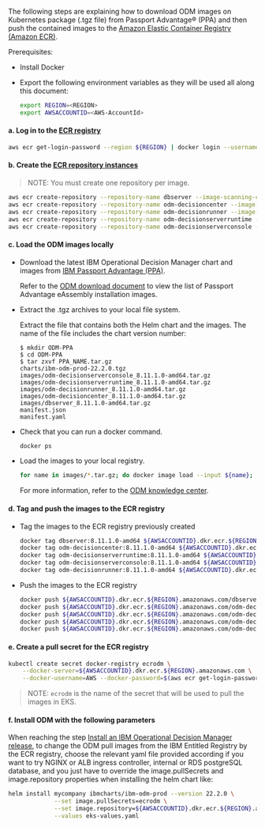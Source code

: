 The following steps are explaining how to download ODM images on Kubernetes package (.tgz file) from Passport Advantage® (PPA) and then push the contained images to the [Amazon Elastic Container Registry (Amazon ECR)](https://aws.amazon.com/ecr/).

Prerequisites:

- Install Docker

- Export the following environment variables as they will be used all along this document:

    ```bash
    export REGION=<REGION>
    export AWSACCOUNTID=<AWS-AccountId>
    ```

#### a. Log in to the [ECR registry](https://docs.aws.amazon.com/AmazonECR/latest/userguide/Registries.html)

```bash
aws ecr get-login-password --region ${REGION} | docker login --username AWS --password-stdin ${AWSACCOUNTID}.dkr.ecr.${REGION}.amazonaws.com
```

#### b. Create the [ECR repository instances](https://docs.aws.amazon.com/AmazonECR/latest/userguide/repository-create.html)

> NOTE: You must create one repository per image.

```bash
aws ecr create-repository --repository-name dbserver --image-scanning-configuration scanOnPush=true --region ${REGION}
aws ecr create-repository --repository-name odm-decisioncenter --image-scanning-configuration scanOnPush=true --region ${REGION}
aws ecr create-repository --repository-name odm-decisionrunner --image-scanning-configuration scanOnPush=true --region ${REGION}
aws ecr create-repository --repository-name odm-decisionserverruntime --image-scanning-configuration scanOnPush=true --region ${REGION}
aws ecr create-repository --repository-name odm-decisionserverconsole --image-scanning-configuration scanOnPush=true --region ${REGION}
```

#### c. Load the ODM images locally

 - Download the latest IBM Operational Decision Manager chart and images from [IBM Passport Advantage (PPA)](https://www-01.ibm.com/software/passportadvantage/pao_customer.html).

   Refer to the [ODM download document](https://www.ibm.com/support/pages/node/310661) to view the list of Passport Advantage eAssembly installation images.

 - Extract the .tgz archives to your local file system.

    Extract the file that contains both the Helm chart and the images. The name of the file includes the chart version number:

    ```
    $ mkdir ODM-PPA
    $ cd ODM-PPA
    $ tar zxvf PPA_NAME.tar.gz
    charts/ibm-odm-prod-22.2.0.tgz
    images/odm-decisionserverconsole_8.11.1.0-amd64.tar.gz
    images/odm-decisionserverruntime_8.11.1.0-amd64.tar.gz
    images/odm-decisionrunner_8.11.1.0-amd64.tar.gz
    images/odm-decisioncenter_8.11.1.0-amd64.tar.gz
    images/dbserver_8.11.1.0-amd64.tar.gz
    manifest.json
    manifest.yaml
    ```

- Check that you can run a docker command.
    ```bash
    docker ps
    ```

- Load the images to your local registry.

    ```bash
    for name in images/*.tar.gz; do docker image load --input ${name}; done
    ```

   For more information, refer to the [ODM knowledge center](hhttps://www.ibm.com/docs/en/odm/8.11.0?topic=production-installing-helm-release-odm).

#### d. Tag and push the images to the ECR registry

- Tag the images to the ECR registry previously created

    ```bash
    docker tag dbserver:8.11.1.0-amd64 ${AWSACCOUNTID}.dkr.ecr.${REGION}.amazonaws.com/dbserver:8.11.1.0-amd64
    docker tag odm-decisioncenter:8.11.1.0-amd64 ${AWSACCOUNTID}.dkr.ecr.${REGION}.amazonaws.com/odm-decisioncenter:8.11.1.0-amd64
    docker tag odm-decisionserverruntime:8.11.1.0-amd64 ${AWSACCOUNTID}.dkr.ecr.${REGION}.amazonaws.com/odm-decisionserverruntime:8.11.1.0-amd64
    docker tag odm-decisionserverconsole:8.11.1.0-amd64 ${AWSACCOUNTID}.dkr.ecr.${REGION}.amazonaws.com/odm-decisionserverconsole:8.11.1.0-amd64
    docker tag odm-decisionrunner:8.11.1.0-amd64 ${AWSACCOUNTID}.dkr.ecr.${REGION}.amazonaws.com/odm-decisionrunner:8.11.1.0-amd64
    ```

- Push the images to the ECR registry

    ```bash
    docker push ${AWSACCOUNTID}.dkr.ecr.${REGION}.amazonaws.com/dbserver:8.11.1.0-amd64
    docker push ${AWSACCOUNTID}.dkr.ecr.${REGION}.amazonaws.com/odm-decisioncenter:8.11.1.0-amd64
    docker push ${AWSACCOUNTID}.dkr.ecr.${REGION}.amazonaws.com/odm-decisionserverconsole:8.11.1.0-amd64
    docker push ${AWSACCOUNTID}.dkr.ecr.${REGION}.amazonaws.com/odm-decisionserverruntime:8.11.1.0-amd64
    docker push ${AWSACCOUNTID}.dkr.ecr.${REGION}.amazonaws.com/odm-decisionrunner:8.11.1.0-amd64
    ```

#### e. Create a pull secret for the ECR registry

```bash
kubectl create secret docker-registry ecrodm \
    --docker-server=${AWSACCOUNTID}.dkr.ecr.${REGION}.amazonaws.com \
    --docker-username=AWS --docker-password=$(aws ecr get-login-password --region ${REGION})
```

> NOTE: `ecrodm` is the name of the secret that will be used to pull the images in EKS.

#### f. Install ODM with the following parameters

When reaching the step [Install an IBM Operational Decision Manager release](README.md#5-install-an-ibm-operational-decision-manager-release-10-min), to change the ODM pull images from the IBM Entitled Registry by the ECR registry, choose the relevant yaml file provided according if you want to try NGINX or ALB ingress controller, internal or RDS postgreSQL database, and you just have to override the image.pullSecrets and image.repository properties when installing the helm chart like:

```bash
helm install mycompany ibmcharts/ibm-odm-prod --version 22.2.0 \
             --set image.pullSecrets=ecrodm \
             --set image.repository=${AWSACCOUNTID}.dkr.ecr.${REGION}.amazonaws.com \
             --values eks-values.yaml
```
